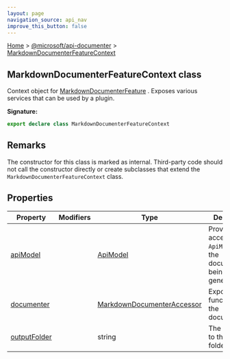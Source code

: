 ```yaml
---
layout: page
navigation_source: api_nav
improve_this_button: false
---
```



[Home](./index.md) &gt; [@microsoft/api-documenter](./api-documenter.md) &gt; [MarkdownDocumenterFeatureContext](./api-documenter.markdowndocumenterfeaturecontext.md)

## MarkdownDocumenterFeatureContext class

Context object for [MarkdownDocumenterFeature](./api-documenter.markdowndocumenterfeature.md) . Exposes various services that can be used by a plugin.

<b>Signature:</b>

```typescript
export declare class MarkdownDocumenterFeatureContext
```

## Remarks

The constructor for this class is marked as internal. Third-party code should not call the constructor directly or create subclasses that extend the `MarkdownDocumenterFeatureContext` class.

## Properties

|  Property | Modifiers | Type | Description |
|  --- | --- | --- | --- |
|  [apiModel](./api-documenter.markdowndocumenterfeaturecontext.apimodel.md) |  | [ApiModel](./api-extractor-model.apimodel.md) | Provides access to the <code>ApiModel</code> for the documentation being generated. |
|  [documenter](./api-documenter.markdowndocumenterfeaturecontext.documenter.md) |  | [MarkdownDocumenterAccessor](./api-documenter.markdowndocumenteraccessor.md) | Exposes functionality of the documenter. |
|  [outputFolder](./api-documenter.markdowndocumenterfeaturecontext.outputfolder.md) |  | string | The full path to the output folder. |

